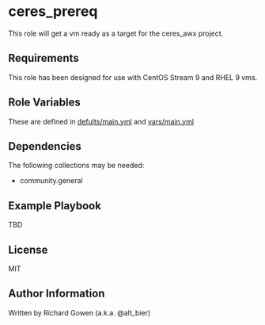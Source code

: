 ceres_prereq
============

This role will get a vm ready as a target for the ceres_awx project.

Requirements
------------

This role has been designed for use with CentOS Stream 9 and RHEL 9 vms.

Role Variables
--------------

These are defined in [defults/main.yml](defults/main.yml) and [vars/main.yml](vars/main.yml)

Dependencies
------------

The following collections may be needed:
*  community.general

Example Playbook
----------------

TBD

License
-------

MIT

Author Information
------------------

Written by Richard Gowen (a.k.a. @alt_bier)
